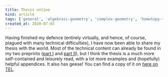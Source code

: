 ```yaml
---
title: Thesis online
kind: article
tags: ['general', 'algebraic-geometry', 'complex-geometry', 'homotopy-theory', 'quick-read']
created_at: 2020-07-03
---
```


Having finished my defence (entirely virtually, and hence, of course, plagued with many technical difficulties), I have now been able to share my thesis with the world. Most of the technical content can already be found in my two preprints ([part I](https://arxiv.org/abs/2003.10023) and [part II](https://arxiv.org/abs/2003.10591)), but I think the thesis is a much more self-contained and leisurely read, with a lot more examples and (hopefully) helpful appendices. It also has geese! You can find a copy of it on [here on TEL](https://tel.archives-ouvertes.fr/tel-02882140/document).

<!-- more -->